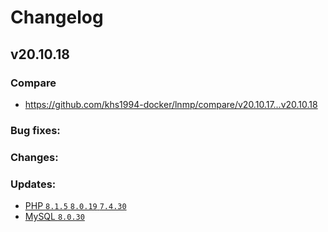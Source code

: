 # Changelog

## v20.10.18

### Compare

* https://github.com/khs1994-docker/lnmp/compare/v20.10.17...v20.10.18

### Bug fixes:

### Changes:

### Updates:

* [PHP `8.1.5` `8.0.19` `7.4.30`](https://www.php.net/ChangeLog-8.php#8.1.5)
* [MySQL `8.0.30`](https://dev.mysql.com/doc/relnotes/mysql/8.0/en/news-8-0-30.html)

